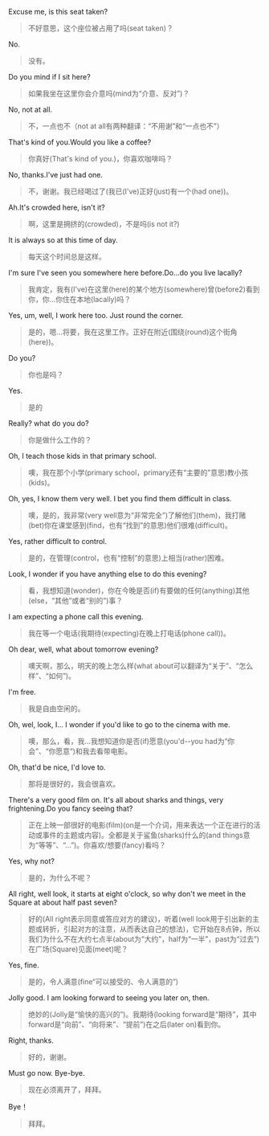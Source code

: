 Excuse me, is this seat taken?

> 不好意思，这个座位被占用了吗(seat taken)？

No.

> 没有。

Do you mind if I sit here?

> 如果我坐在这里你会介意吗(mind为“介意、反对”)？

No, not at all.

> 不，一点也不（not at all有两种翻译：“不用谢”和“一点也不”）

That's kind of you.Would you like a coffee?

> 你真好(That's kind of you.)，你喜欢咖啡吗？

No, thanks.I've just had one.

> 不，谢谢。我已经喝过了(我已(I've)正好(just)有一个(had one))。

Ah.It's crowded here, isn't it?

> 啊，这里是拥挤的(crowded)，不是吗(is not it?)

It is always so at this time of day.

> 每天这个时间总是这样。

I'm sure I've seen you somewhere here before.Do...do you live lacally?

> 我肯定，我有(I've)在这里(here)的某个地方(somewhere)曾(before2)看到你，你...你住在本地(lacally)吗？

Yes, um, well, I work here too. Just round the corner.

> 是的，嗯...将要，我在这里工作。正好在附近(围绕(round)这个街角(here))。

Do you?

> 你也是吗？

Yes.

> 是的

Really? what do you do?

> 你是做什么工作的？

Oh, I teach those kids in that primary school.

> 噢，我在那个小学(primary school，primary还有“主要的”意思)教小孩(kids)。

Oh, yes, I know them very well. I bet you find them difficult in class. 

> 噢，是的，我非常(very well意为“非常完全”)了解他们(them)，我打赌(bet)你在课堂感到(find，也有“找到”的意思)他们很难(difficult)。

Yes, rather difficult to control.

> 是的，在管理(control，也有“控制”的意思)上相当(rather)困难。

Look, I wonder if you have anything else to do this evening?

> 看，我想知道(wonder)，你在今晚是否(if)有要做的任何(anything)其他(else，“其他”或者“别的”)事？

I am expecting a phone call this evening.

> 我在等一个电话(我期待(expecting)在晚上打电话(phone call))。

Oh dear, well, what about tomorrow evening?

> 噢天啊，那么，明天的晚上怎么样(what about可以翻译为“关于”、“怎么样”、“如何”)。

I'm free.

> 我是自由空闲的。

Oh, wel, look, I... I wonder if you'd like to go to the cinema with me.

> 噢，那么，看，我...我想知道你是否(if)愿意(you'd--you had为“你会”、“你愿意”)和我去看带电影。

Oh, that'd be nice, I'd love to.

> 那将是很好的，我会很喜欢。

There's a very good film on. It's all about sharks and things, very frightening.Do you fancy seeing that?

> 正在上映一部很好的电影(film)(on是一个介词，用来表达一个正在进行的活动或事件的主题或内容)。全都是关于鲨鱼(sharks)什么的(and things意为“等等”、“...”)。你喜欢/想要(fancy)看吗？

Yes, why not?

> 是的，为什么不呢？

All right, well look, it starts at eight o'clock, so why don't we meet in the Square at about half past seven?

> 好的(All right表示同意或答应对方的建议)，听着(well look用于引出新的主题或转折，引起对方的注意，从而表达自己的想法)，它开始在8点钟，所以我们为什么不在大约七点半(about为“大约”，half为“一半”，past为“过去”)在广场(Square)见面(meet)呢？

Yes, fine.

> 是的，令人满意(fine“可以接受的、令人满意的”)

Jolly good. I am looking forward to seeing you later on, then.

> 绝妙的(Jolly是“愉快的高兴的”)。我期待(looking forward是“期待”，其中forward是“向前”、“向将来”、“提前”)在之后(later on)看到你。

Right, thanks.

> 好的，谢谢。

Must go now. Bye-bye.

> 现在必须离开了，拜拜。

Bye！

> 拜拜。
